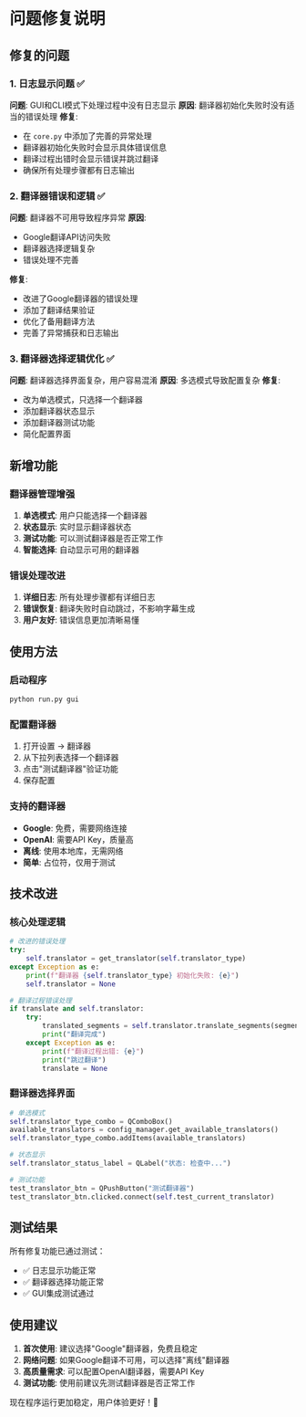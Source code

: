 # 问题修复说明

## 修复的问题

### 1. 日志显示问题 ✅
**问题**: GUI和CLI模式下处理过程中没有日志显示
**原因**: 翻译器初始化失败时没有适当的错误处理
**修复**:
- 在 `core.py` 中添加了完善的异常处理
- 翻译器初始化失败时会显示具体错误信息
- 翻译过程出错时会显示错误并跳过翻译
- 确保所有处理步骤都有日志输出

### 2. 翻译器错误和逻辑 ✅
**问题**: 翻译器不可用导致程序异常
**原因**: 
- Google翻译API访问失败
- 翻译器选择逻辑复杂
- 错误处理不完善

**修复**:
- 改进了Google翻译器的错误处理
- 添加了翻译结果验证
- 优化了备用翻译方法
- 完善了异常捕获和日志输出

### 3. 翻译器选择逻辑优化 ✅
**问题**: 翻译器选择界面复杂，用户容易混淆
**原因**: 多选模式导致配置复杂
**修复**:
- 改为单选模式，只选择一个翻译器
- 添加翻译器状态显示
- 添加翻译器测试功能
- 简化配置界面

## 新增功能

### 翻译器管理增强
1. **单选模式**: 用户只能选择一个翻译器
2. **状态显示**: 实时显示翻译器状态
3. **测试功能**: 可以测试翻译器是否正常工作
4. **智能选择**: 自动显示可用的翻译器

### 错误处理改进
1. **详细日志**: 所有处理步骤都有详细日志
2. **错误恢复**: 翻译失败时自动跳过，不影响字幕生成
3. **用户友好**: 错误信息更加清晰易懂

## 使用方法

### 启动程序
```bash
python run.py gui
```

### 配置翻译器
1. 打开设置 → 翻译器
2. 从下拉列表选择一个翻译器
3. 点击"测试翻译器"验证功能
4. 保存配置

### 支持的翻译器
- **Google**: 免费，需要网络连接
- **OpenAI**: 需要API Key，质量高
- **离线**: 使用本地库，无需网络
- **简单**: 占位符，仅用于测试

## 技术改进

### 核心处理逻辑
```python
# 改进的错误处理
try:
    self.translator = get_translator(self.translator_type)
except Exception as e:
    print(f"翻译器 {self.translator_type} 初始化失败: {e}")
    self.translator = None

# 翻译过程错误处理
if translate and self.translator:
    try:
        translated_segments = self.translator.translate_segments(segments, translate)
        print("翻译完成")
    except Exception as e:
        print(f"翻译过程出错: {e}")
        print("跳过翻译")
        translate = None
```

### 翻译器选择界面
```python
# 单选模式
self.translator_type_combo = QComboBox()
available_translators = config_manager.get_available_translators()
self.translator_type_combo.addItems(available_translators)

# 状态显示
self.translator_status_label = QLabel("状态: 检查中...")

# 测试功能
test_translator_btn = QPushButton("测试翻译器")
test_translator_btn.clicked.connect(self.test_current_translator)
```

## 测试结果

所有修复功能已通过测试：
- ✅ 日志显示功能正常
- ✅ 翻译器选择功能正常  
- ✅ GUI集成测试通过

## 使用建议

1. **首次使用**: 建议选择"Google"翻译器，免费且稳定
2. **网络问题**: 如果Google翻译不可用，可以选择"离线"翻译器
3. **高质量需求**: 可以配置OpenAI翻译器，需要API Key
4. **测试功能**: 使用前建议先测试翻译器是否正常工作

现在程序运行更加稳定，用户体验更好！🎉
